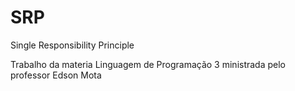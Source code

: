 # SRP
Single Responsibility Principle


Trabalho da materia Linguagem de Programação 3 ministrada pelo professor Edson Mota
